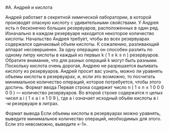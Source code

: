 #A. Андрей и кислота

Андрей работает в секретной химической лаборатории, в которой производят опасную кислоту с удивительными свойствами. У Андрея есть 
n
 бесконечно больших резервуаров, расположенных в один ряд. Изначально в каждом резервуаре находится некоторое количество кислоты. Начальство Андрея требует, чтобы во всех резервуарах содержался одинаковый объем кислоты. К сожалению, разливающий аппарат несовершенен. За одну операцию он способен разлить по одному литру кислоты в каждый из первых 
k
 (
1
≤
k
≤
n
) резервуаров. Обратите внимание, что для разных операций 
k
 могут быть разными. Поскольку кислота очень дорогая, Андрею не разрешается выливать кислоту из резервуаров. Андрей просит вас узнать, можно ли уравнять объемы кислоты в резервуарах, и, если это возможно, то посчитать минимальное количество операций, которое потребуется, чтобы этого достичь.
Формат ввода
Первая строка содержит число 
n
 (
1
≤
n
≤
1
0
0
0
0
0
) — количество резервуаров.
Во второй строке содержатся 
n
 целых чисел 
a
i
 (
1
≤
a
i
≤
1
0
9
), где 
a
i
 означает исходный объём кислоты в 
i
-м резервуаре в литрах.

Формат вывода
Если объемы кислоты в резервуарах можно уравнять, выведите минимальное количество операций, необходимых для этого.
Если это невозможно, выведите «-1».
